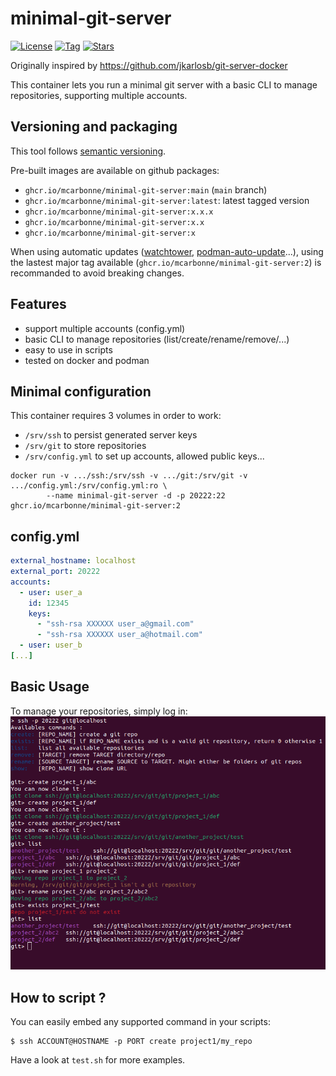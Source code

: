 # minimal-git-server
[![License](https://img.shields.io/badge/License-MIT-blue.svg)](https://opensource.org/licenses/MIT)
[![Tag](https://img.shields.io/github/v/tag/mcarbonne/minimal-git-server)](https://github.com/mcarbonne/minimal-git-server/tags)
[![Stars](https://img.shields.io/github/stars/mcarbonne/minimal-git-server.svg)](https://github.com/mcarbonne/minimal-git-server)

Originally inspired by https://github.com/jkarlosb/git-server-docker

This container lets you run a minimal git server with a basic CLI to manage repositories, supporting multiple accounts.

## Versioning and packaging
This tool follows [semantic versioning](https://semver.org/).

Pre-built images are available on github packages:
- `ghcr.io/mcarbonne/minimal-git-server:main` (`main` branch)
- `ghcr.io/mcarbonne/minimal-git-server:latest`: latest tagged version
- `ghcr.io/mcarbonne/minimal-git-server:x.x.x`
- `ghcr.io/mcarbonne/minimal-git-server:x.x`
- `ghcr.io/mcarbonne/minimal-git-server:x`

When using automatic updates ([watchtower](https://github.com/containrrr/watchtower), [podman-auto-update](https://docs.podman.io/en/latest/markdown/podman-auto-update.1.html)...), using the lastest major tag available (`ghcr.io/mcarbonne/minimal-git-server:2`) is recommanded to avoid breaking changes.

## Features
- support multiple accounts (config.yml)
- basic CLI to manage repositories (list/create/rename/remove/...)
- easy to use in scripts
- tested on docker and podman

## Minimal configuration

This container requires 3 volumes in order to work:
- `/srv/ssh` to persist generated server keys
- `/srv/git` to store repositories
- `/srv/config.yml` to set up accounts, allowed public keys...

```
docker run -v .../ssh:/srv/ssh -v .../git:/srv/git -v .../config.yml:/srv/config.yml:ro \
        --name minimal-git-server -d -p 20222:22 ghcr.io/mcarbonne/minimal-git-server:2
```


## config.yml

```yaml
external_hostname: localhost
external_port: 20222
accounts:
  - user: user_a
    id: 12345
    keys:
      - "ssh-rsa XXXXXX user_a@gmail.com"
      - "ssh-rsa XXXXXX user_a@hotmail.com"
  - user: user_b
[...]
```


## Basic Usage
To manage your repositories, simply log in:
![Basic Usage](doc/basic-usage.png)

## How to script ?
You can easily embed any supported command in your scripts:
```console
$ ssh ACCOUNT@HOSTNAME -p PORT create project1/my_repo
```
Have a look at `test.sh` for more examples.
